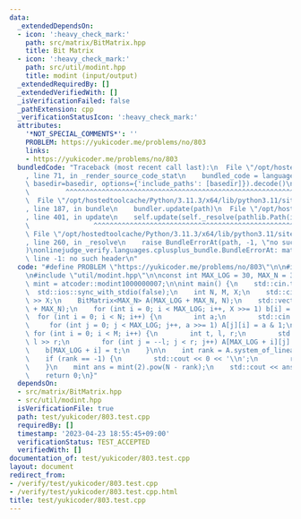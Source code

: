 ```yaml
---
data:
  _extendedDependsOn:
  - icon: ':heavy_check_mark:'
    path: src/matrix/BitMatrix.hpp
    title: Bit Matrix
  - icon: ':heavy_check_mark:'
    path: src/util/modint.hpp
    title: modint (input/output)
  _extendedRequiredBy: []
  _extendedVerifiedWith: []
  _isVerificationFailed: false
  _pathExtension: cpp
  _verificationStatusIcon: ':heavy_check_mark:'
  attributes:
    '*NOT_SPECIAL_COMMENTS*': ''
    PROBLEM: https://yukicoder.me/problems/no/803
    links:
    - https://yukicoder.me/problems/no/803
  bundledCode: "Traceback (most recent call last):\n  File \"/opt/hostedtoolcache/Python/3.11.3/x64/lib/python3.11/site-packages/onlinejudge_verify/documentation/build.py\"\
    , line 71, in _render_source_code_stat\n    bundled_code = language.bundle(stat.path,\
    \ basedir=basedir, options={'include_paths': [basedir]}).decode()\n          \
    \         ^^^^^^^^^^^^^^^^^^^^^^^^^^^^^^^^^^^^^^^^^^^^^^^^^^^^^^^^^^^^^^^^^^^^^^^^^^^^^^^^^\n\
    \  File \"/opt/hostedtoolcache/Python/3.11.3/x64/lib/python3.11/site-packages/onlinejudge_verify/languages/cplusplus.py\"\
    , line 187, in bundle\n    bundler.update(path)\n  File \"/opt/hostedtoolcache/Python/3.11.3/x64/lib/python3.11/site-packages/onlinejudge_verify/languages/cplusplus_bundle.py\"\
    , line 401, in update\n    self.update(self._resolve(pathlib.Path(included), included_from=path))\n\
    \                ^^^^^^^^^^^^^^^^^^^^^^^^^^^^^^^^^^^^^^^^^^^^^^^^^^^^^^^^^\n \
    \ File \"/opt/hostedtoolcache/Python/3.11.3/x64/lib/python3.11/site-packages/onlinejudge_verify/languages/cplusplus_bundle.py\"\
    , line 260, in _resolve\n    raise BundleErrorAt(path, -1, \"no such header\"\
    )\nonlinejudge_verify.languages.cplusplus_bundle.BundleErrorAt: matrix/BitMatrix.hpp:\
    \ line -1: no such header\n"
  code: "#define PROBLEM \"https://yukicoder.me/problems/no/803\"\n\n#include \"matrix/BitMatrix.hpp\"\
    \n#include \"util/modint.hpp\"\n\nconst int MAX_LOG = 30, MAX_N = 305;\nusing\
    \ mint = atcoder::modint1000000007;\n\nint main() {\n    std::cin.tie(0);\n  \
    \  std::ios::sync_with_stdio(false);\n    int N, M, X;\n    std::cin >> N >> M\
    \ >> X;\n    BitMatrix<MAX_N> A(MAX_LOG + MAX_N, N);\n    std::vector<bool> b(MAX_LOG\
    \ + MAX_N);\n    for (int i = 0; i < MAX_LOG; i++, X >>= 1) b[i] = X & 1;\n  \
    \  for (int i = 0; i < N; i++) {\n        int a;\n        std::cin >> a;\n   \
    \     for (int j = 0; j < MAX_LOG; j++, a >>= 1) A[j][i] = a & 1;\n    }\n   \
    \ for (int i = 0; i < M; i++) {\n        int t, l, r;\n        std::cin >> t >>\
    \ l >> r;\n        for (int j = --l; j < r; j++) A[MAX_LOG + i][j] = 1;\n    \
    \    b[MAX_LOG + i] = t;\n    }\n\n    int rank = A.system_of_linear_equations(b).first;\n\
    \    if (rank == -1) {\n        std::cout << 0 << '\\n';\n        return 0;\n\
    \    }\n    mint ans = mint(2).pow(N - rank);\n    std::cout << ans << '\\n';\n\
    \    return 0;\n}"
  dependsOn:
  - src/matrix/BitMatrix.hpp
  - src/util/modint.hpp
  isVerificationFile: true
  path: test/yukicoder/803.test.cpp
  requiredBy: []
  timestamp: '2023-04-23 18:55:45+09:00'
  verificationStatus: TEST_ACCEPTED
  verifiedWith: []
documentation_of: test/yukicoder/803.test.cpp
layout: document
redirect_from:
- /verify/test/yukicoder/803.test.cpp
- /verify/test/yukicoder/803.test.cpp.html
title: test/yukicoder/803.test.cpp
---
```

